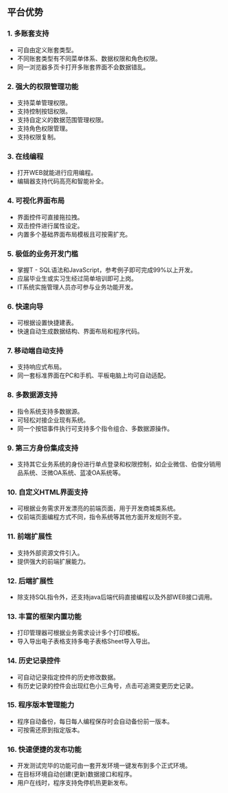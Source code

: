 ## 平台优势

### 1. 多账套支持
- 可自由定义账套类型。
- 不同账套类型有不同菜单体系、数据权限和角色权限。
- 同一浏览器多页卡打开多账套界面不会数据错乱。

### 2. 强大的权限管理功能
- 支持菜单管理权限。
- 支持控制按钮权限。
- 支持自定义的数据范围管理权限。
- 支持角色权限管理。
- 支持权限复制。

### 3. 在线编程
- 打开WEB就能进行应用编程。
- 编辑器支持代码高亮和智能补全。

### 4. 可视化界面布局
- 界面控件可直接拖拉拽。
- 双击控件进行属性设定。
- 内置多个基础界面布局模板且可按需扩充。

### 5. 极低的业务开发门槛
- 掌握T - SQL语法和JavaScript，参考例子即可完成99%以上开发。
- 应届毕业生或实习生经过简单培训即可上岗。
- IT系统实施管理人员亦可参与业务功能开发。

### 6. 快速向导
- 可根据设置快捷建表。
- 快速自动生成数据结构、界面布局和程序代码。

### 7. 移动端自动支持
- 支持响应式布局。
- 同一套标准界面在PC和手机、平板电脑上均可自动适配。

### 8. 多数据源支持
- 指令系统支持多数据源。
- 可轻松对接企业现有系统。
- 同一个按钮事件执行可支持多个指令组合、多数据源操作。

### 9. 第三方身份集成支持
- 支持其它业务系统的身份进行单点登录和权限控制，如企业微信、伯俊分销用品系统、泛微OA系统、蓝凌OA系统等。

### 10. 自定义HTML界面支持
- 可根据业务需求开发漂亮的前端页面，用于开发商城类系统。
- 仅前端页面编程方式不同，指令系统等其他方面开发规则不变。

### 11. 前端扩展性
- 支持外部资源文件引入。
- 提供强大的前端扩展能力。

### 12. 后端扩展性
- 除支持SQL指令外，还支持java后端代码直接编程以及外部WEB接口调用。

### 13. 丰富的框架内置功能
- 打印管理器可根据业务需求设计多个打印模板。
- 导入导出电子表格支持多电子表格Sheet导入导出。

### 14. 历史记录控件
- 可自动记录指定控件的历史修改数据。
- 有历史记录的控件会出现红色小三角号，点击可追溯变更历史记录。

### 15. 程序版本管理能力
- 程序自动备份，每日每人编程保存时会自动备份前一版本。
- 可按需还原到指定版本。

### 16. 快速便捷的发布功能
- 开发测试完毕的功能可由一套开发环境一键发布到多个正式环境。
- 在目标环境自动创建(更新)数据接口和程序。
- 用户在线时，程序支持免停机热更新发布。
